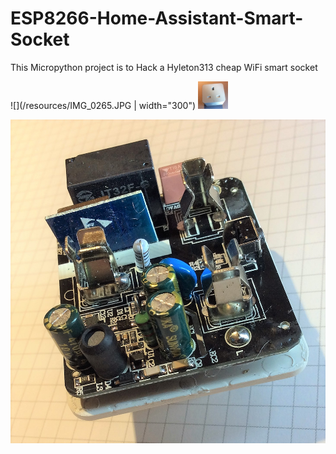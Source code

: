 # ESP8266-Home-Assistant-Smart-Socket
This Micropython project is to Hack a Hyleton313 cheap WiFi smart socket

![](/resources/IMG_0265.JPG | width="300")
<img src="/resources/IMG_0265.JPG" width="48">

![](/resources/IMG_0264.JPG)

